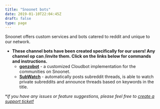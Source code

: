 ```yaml
---
title: "Snoonet bots"
date: 2019-01-10T22:04:45Z
draft: false
type: page
---
```


Snoonet offers custom services and bots catered to reddit and unique to our network.

* **These channel bots have been created specifically for our users! Any channel op can /invite them. Click on the links below for commands and instructions.**
    * **[gonzobot](/gonzobot)** - a customized Cloudbot implementation for the communities on Snoonet.
    * **[SubWatch](/subwatch)** - automatically posts subreddit threads, is able to watch private subreddits and announce threads based on keywords in the title.

**If you have any issues or feature suggestions, please feel free to [create a support ticket!](/support)*

